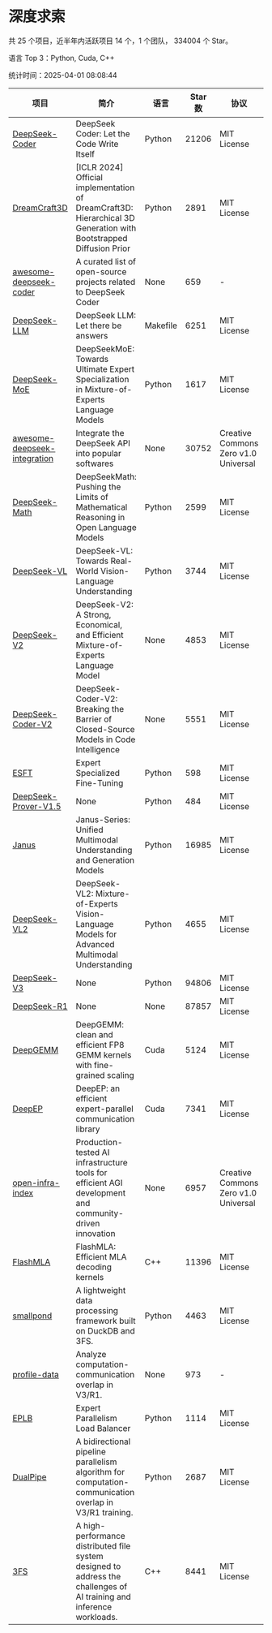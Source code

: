 # 深度求索

共 25 个项目，近半年内活跃项目 14 个，1 个团队， 334004 个 Star。

语言 Top 3：Python, Cuda, C++

统计时间：2025-04-01 08:08:44

| 项目 | 简介 | 语言 | Star 数 | 协议 | 创建时间 | 最后更新时间 | 最后提交时间 |
| --- | --- | --- | --- | --- | --- | --- | --- |
| [DeepSeek-Coder](https://github.com/deepseek-ai/DeepSeek-Coder) | DeepSeek Coder: Let the Code Write Itself | Python | 21206 | MIT License | 2023-10-20 | 2025-04-01 | 2024-05-21 |
| [DreamCraft3D](https://github.com/deepseek-ai/DreamCraft3D) | [ICLR 2024] Official implementation of DreamCraft3D: Hierarchical 3D Generation with Bootstrapped Diffusion Prior | Python | 2891 | MIT License | 2023-10-23 | 2025-03-31 | 2024-08-21 |
| [awesome-deepseek-coder](https://github.com/deepseek-ai/awesome-deepseek-coder) | A curated list of open-source projects related to DeepSeek Coder | None | 659 | - | 2023-11-06 | 2025-03-31 | 2024-04-03 |
| [DeepSeek-LLM](https://github.com/deepseek-ai/DeepSeek-LLM) | DeepSeek LLM: Let there be answers | Makefile | 6251 | MIT License | 2023-11-29 | 2025-04-01 | 2024-02-04 |
| [DeepSeek-MoE](https://github.com/deepseek-ai/DeepSeek-MoE) | DeepSeekMoE: Towards Ultimate Expert Specialization in Mixture-of-Experts Language Models | Python | 1617 | MIT License | 2024-01-02 | 2025-04-01 | 2024-01-16 |
| [awesome-deepseek-integration](https://github.com/deepseek-ai/awesome-deepseek-integration) | Integrate the DeepSeek API into popular softwares | None | 30752 | Creative Commons Zero v1.0 Universal | 2024-01-11 | 2025-04-01 | 2025-03-28 |
| [DeepSeek-Math](https://github.com/deepseek-ai/DeepSeek-Math) | DeepSeekMath: Pushing the Limits of Mathematical Reasoning in Open Language Models | Python | 2599 | MIT License | 2024-02-05 | 2025-04-01 | 2024-04-15 |
| [DeepSeek-VL](https://github.com/deepseek-ai/DeepSeek-VL) | DeepSeek-VL: Towards Real-World Vision-Language Understanding | Python | 3744 | MIT License | 2024-03-07 | 2025-04-01 | 2024-04-24 |
| [DeepSeek-V2](https://github.com/deepseek-ai/DeepSeek-V2) | DeepSeek-V2: A Strong, Economical, and Efficient Mixture-of-Experts Language Model | None | 4853 | MIT License | 2024-04-22 | 2025-03-31 | 2024-09-25 |
| [DeepSeek-Coder-V2](https://github.com/deepseek-ai/DeepSeek-Coder-V2) | DeepSeek-Coder-V2: Breaking the Barrier of Closed-Source Models in Code Intelligence | None | 5551 | MIT License | 2024-06-14 | 2025-04-01 | 2024-09-24 |
| [ESFT](https://github.com/deepseek-ai/ESFT) | Expert Specialized Fine-Tuning | Python | 598 | MIT License | 2024-07-04 | 2025-03-31 | 2024-09-22 |
| [DeepSeek-Prover-V1.5](https://github.com/deepseek-ai/DeepSeek-Prover-V1.5) | None | Python | 484 | MIT License | 2024-08-15 | 2025-04-01 | 2024-08-16 |
| [Janus](https://github.com/deepseek-ai/Janus) | Janus-Series: Unified Multimodal Understanding and Generation Models | Python | 16985 | MIT License | 2024-10-18 | 2025-04-01 | 2025-02-01 |
| [DeepSeek-VL2](https://github.com/deepseek-ai/DeepSeek-VL2) | DeepSeek-VL2: Mixture-of-Experts Vision-Language Models for Advanced Multimodal Understanding | Python | 4655 | MIT License | 2024-12-13 | 2025-04-01 | 2025-02-26 |
| [DeepSeek-V3](https://github.com/deepseek-ai/DeepSeek-V3) | None | Python | 94806 | MIT License | 2024-12-26 | 2025-04-01 | 2025-03-16 |
| [DeepSeek-R1](https://github.com/deepseek-ai/DeepSeek-R1) | None | None | 87857 | MIT License | 2025-01-20 | 2025-04-01 | 2025-02-24 |
| [DeepGEMM](https://github.com/deepseek-ai/DeepGEMM) | DeepGEMM: clean and efficient FP8 GEMM kernels with fine-grained scaling | Cuda | 5124 | MIT License | 2025-02-13 | 2025-04-01 | 2025-03-28 |
| [DeepEP](https://github.com/deepseek-ai/DeepEP) | DeepEP: an efficient expert-parallel communication library | Cuda | 7341 | MIT License | 2025-02-17 | 2025-04-01 | 2025-03-28 |
| [open-infra-index](https://github.com/deepseek-ai/open-infra-index) | Production-tested AI infrastructure tools for efficient AGI development and community-driven innovation | None | 6957 | Creative Commons Zero v1.0 Universal | 2025-02-21 | 2025-04-01 | 2025-03-04 |
| [FlashMLA](https://github.com/deepseek-ai/FlashMLA) | FlashMLA: Efficient MLA decoding kernels | C++ | 11396 | MIT License | 2025-02-21 | 2025-04-01 | 2025-03-01 |
| [smallpond](https://github.com/deepseek-ai/smallpond) | A lightweight data processing framework built on DuckDB and 3FS. | Python | 4463 | MIT License | 2025-02-24 | 2025-04-01 | 2025-03-05 |
| [profile-data](https://github.com/deepseek-ai/profile-data) | Analyze computation-communication overlap in V3/R1. | None | 973 | - | 2025-02-26 | 2025-04-01 | 2025-03-21 |
| [EPLB](https://github.com/deepseek-ai/EPLB) | Expert Parallelism Load Balancer | Python | 1114 | MIT License | 2025-02-26 | 2025-04-01 | 2025-03-24 |
| [DualPipe](https://github.com/deepseek-ai/DualPipe) | A bidirectional pipeline parallelism algorithm for computation-communication overlap in V3/R1 training. | Python | 2687 | MIT License | 2025-02-26 | 2025-04-01 | 2025-03-10 |
| [3FS](https://github.com/deepseek-ai/3FS) |  A high-performance distributed file system designed to address the challenges of AI training and inference workloads.  | C++ | 8441 | MIT License | 2025-02-27 | 2025-04-01 | 2025-03-30 |

